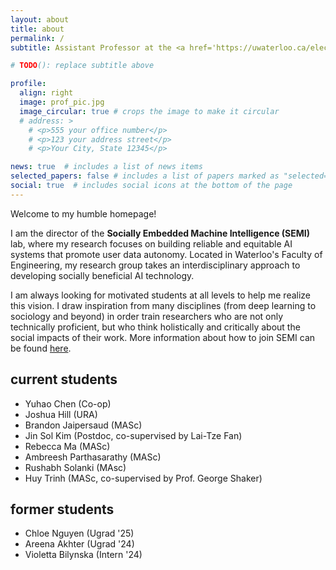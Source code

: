 ```yaml
---
layout: about
title: about
permalink: /
subtitle: Assistant Professor at the <a href='https://uwaterloo.ca/electrical-computer-engineering/'>University of Waterloo</a>. Faculty Affiliate at <a href='https://vectorinstitute.ai/'>Vector Institute for Artificial Intelligence</a> and <a href='https://srinstitute.utoronto.ca/'>Schwartz Reisman Institute for Technology and Society</a>. 

# TODO(): replace subtitle above

profile:
  align: right
  image: prof_pic.jpg
  image_circular: true # crops the image to make it circular
  # address: >
    # <p>555 your office number</p>
    # <p>123 your address street</p>
    # <p>Your City, State 12345</p>

news: true  # includes a list of news items
selected_papers: false # includes a list of papers marked as "selected={true}"
social: true  # includes social icons at the bottom of the page
---
```


Welcome to my humble homepage!

I am the director of the **Socially Embedded Machine Intelligence (SEMI)** lab, where my research focuses on building reliable and equitable AI systems that promote user data autonomy.
Located in Waterloo's Faculty of Engineering, my research group takes an interdisciplinary approach to developing socially beneficial AI technology.

I am always looking for motivated students at all levels to help me realize this vision.
I draw inspiration from many disciplines (from deep learning to sociology and beyond) in order train researchers who are not only technically proficient, but who think holistically and critically about the social impacts of their work.
More information about how to join SEMI can be found [here](/join/).

## current students
* Yuhao Chen (Co-op)
* Joshua Hill (URA)
* Brandon Jaipersaud (MASc)
* Jin Sol Kim (Postdoc, co-supervised by Lai-Tze Fan)
* Rebecca Ma (MASc)
* Ambreesh Parthasarathy (MASc)
* Rushabh Solanki (MAsc)
* Huy Trinh (MASc, co-supervised by Prof. George Shaker)

## former students
* Chloe Nguyen (Ugrad '25)
* Areena Akhter (Ugrad '24)
* Violetta Bilynska (Intern '24)
